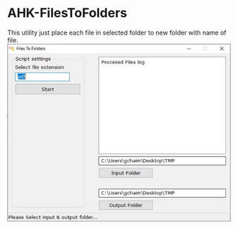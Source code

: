 # AHK-FilesToFolders
This utility just place each file in selected folder to new folder with name of file.
<img src="/f2f.JPG" />
